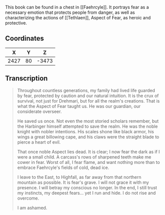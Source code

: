  

This book can be found in a chest in [[Faehrcyle]]. It portrays fear as a necessary emotion that protects people from danger, as well as characterizing the actions of [[Tethlaen]], Aspect of Fear, as heroic and protective.

## Coordinates
| **X** | **Y** | **Z** |
| :---: | :---: | :---: |
| 2427  |  80   | -3473 |

## Transcription
> Throughout countless generations, my family had lived life guarded by fear, protected by caution and our natural intuition. It is the crux of survival, not just for Drehmari, but for all the realm's creations. That is what the Aspect of Fear taught us. He was our guardian, our considerate overseer.
>
> He saved us once. Not even the most storied scholars remember, but the Harbinger himself attempted to save the realm. He was the noble knight with nobler intentions. His scales shone like black armor, his wings a great billowing cape, and his claws were the straight blade to pierce a heart of evil.
>
> That once noble Aspect lies dead. It is clear; I now fear the dark as if I were a small child. A carcass's rows of sharpened teeth make me cower in fear. Worst of all, I fear flame, and want nothing more than to embrace Faehrcyle's fields of cold, dead ice.
>
> I leave to the East, to Highfall, as far away from that northern mountain as possible. It is fear's grave. I will not grace it with my presence. I will betray my conscious no longer. In the end, I still trust my instincts, my deepest fears... yet I run and hide. I do not rise and overcome.
>
> I am ashamed.

